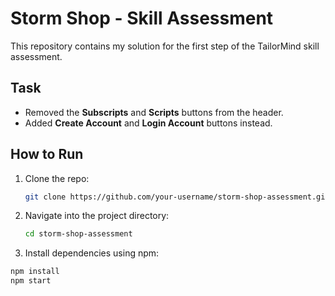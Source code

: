 # Storm Shop - Skill Assessment

This repository contains my solution for the first step of the TailorMind skill assessment.

## Task
- Removed the **Subscripts** and **Scripts** buttons from the header.  
- Added **Create Account** and **Login Account** buttons instead.  

## How to Run
1. Clone the repo:
   ```bash
   git clone https://github.com/your-username/storm-shop-assessment.git

2. Navigate into the project directory:
    ```bash
    cd storm-shop-assessment
3. Install dependencies using npm: 
```bash
npm install
npm start

